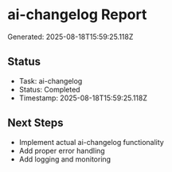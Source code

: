# ai-changelog Report

Generated: 2025-08-18T15:59:25.118Z

## Status
- Task: ai-changelog
- Status: Completed
- Timestamp: 2025-08-18T15:59:25.118Z

## Next Steps
- Implement actual ai-changelog functionality
- Add proper error handling
- Add logging and monitoring
